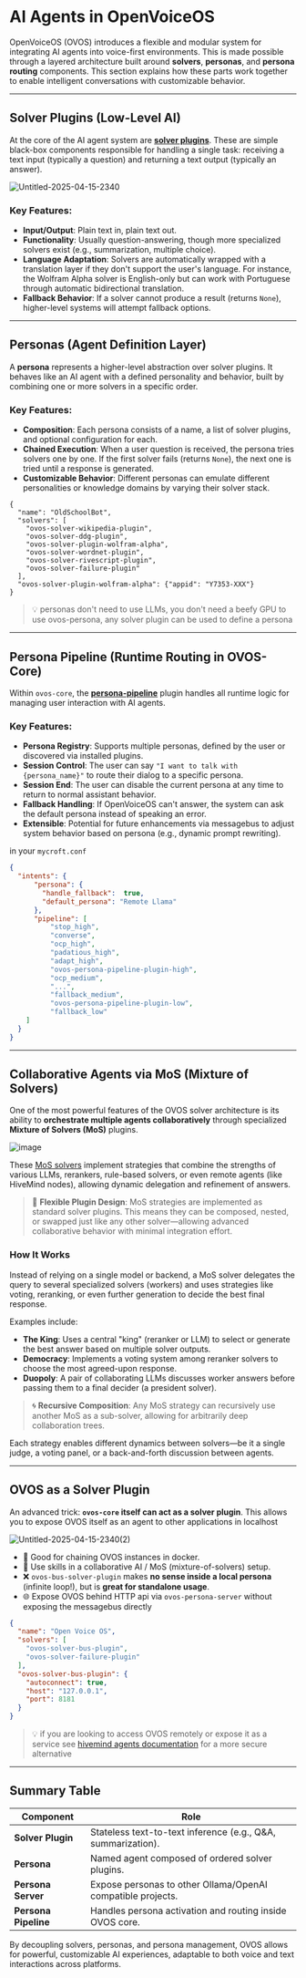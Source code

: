 # AI Agents in OpenVoiceOS

OpenVoiceOS (OVOS) introduces a flexible and modular system for integrating AI agents into voice-first environments. This is made possible through a layered architecture built around **solvers**, **personas**, and **persona routing** components. This section explains how these parts work together to enable intelligent conversations with customizable behavior.

---

## Solver Plugins (Low-Level AI)

At the core of the AI agent system are [**solver plugins**](https://openvoiceos.github.io/ovos-technical-manual//360-solver_plugins/). These are simple black-box components responsible for handling a single task: receiving a text input (typically a question) and returning a text output (typically an answer).

![Untitled-2025-04-15-2340](https://github.com/user-attachments/assets/8a58417d-409e-4b87-94d0-0f2234064981)


### Key Features:
- **Input/Output**: Plain text in, plain text out.
- **Functionality**: Usually question-answering, though more specialized solvers exist (e.g., summarization, multiple choice).
- **Language Adaptation**: Solvers are automatically wrapped with a translation layer if they don't support the user's language. For instance, the Wolfram Alpha solver is English-only but can work with Portuguese through automatic bidirectional translation.
- **Fallback Behavior**: If a solver cannot produce a result (returns `None`), higher-level systems will attempt fallback options.

---

## Personas (Agent Definition Layer)

A **persona** represents a higher-level abstraction over solver plugins. It behaves like an AI agent with a defined personality and behavior, built by combining one or more solvers in a specific order.

### Key Features:
- **Composition**: Each persona consists of a name, a list of solver plugins, and optional configuration for each.
- **Chained Execution**: When a user question is received, the persona tries solvers one by one. If the first solver fails (returns `None`), the next one is tried until a response is generated.
- **Customizable Behavior**: Different personas can emulate different personalities or knowledge domains by varying their solver stack.

```
{
  "name": "OldSchoolBot",
  "solvers": [
    "ovos-solver-wikipedia-plugin",
    "ovos-solver-ddg-plugin",
    "ovos-solver-plugin-wolfram-alpha",
    "ovos-solver-wordnet-plugin",
    "ovos-solver-rivescript-plugin",
    "ovos-solver-failure-plugin"
  ],
  "ovos-solver-plugin-wolfram-alpha": {"appid": "Y7353-XXX"}
}
```

> 💡 personas don't need to use LLMs, you don't need a beefy GPU to use ovos-persona, any solver plugin can be used to define a persona

---

## Persona Pipeline (Runtime Routing in OVOS-Core)

Within `ovos-core`, the **[persona-pipeline](https://github.com/OpenVoiceOS/ovos-persona)** plugin handles all runtime logic for managing user interaction with AI agents.

### Key Features:
- **Persona Registry**: Supports multiple personas, defined by the user or discovered via installed plugins.
- **Session Control**: The user can say `"I want to talk with {persona_name}"` to route their dialog to a specific persona.
- **Session End**: The user can disable the current persona at any time to return to normal assistant behavior.
- **Fallback Handling**: If OpenVoiceOS can't answer, the system can ask the default persona instead of speaking an error.
- **Extensible**: Potential for future enhancements via messagebus to adjust system behavior based on persona (e.g., dynamic prompt rewriting).

in your `mycroft.conf`

```json
{
  "intents": {
      "persona": {
        "handle_fallback":  true,
        "default_persona": "Remote Llama"
      },
      "pipeline": [
          "stop_high",
          "converse",
          "ocp_high",
          "padatious_high",
          "adapt_high",
          "ovos-persona-pipeline-plugin-high",
          "ocp_medium",
          "...",
          "fallback_medium",
          "ovos-persona-pipeline-plugin-low",
          "fallback_low"
    ]
  }
}
```

---

## Collaborative Agents via MoS (Mixture of Solvers)

One of the most powerful features of the OVOS solver architecture is its ability to **orchestrate multiple agents collaboratively** through specialized **Mixture of Solvers (MoS)** plugins.

![image](https://gist.github.com/user-attachments/assets/a1ef9307-0680-4fb0-9616-0ecd8332ae73)

These [MoS solvers](https://github.com/TigreGotico/ovos-MoS) implement strategies that combine the strengths of various LLMs, rerankers, rule-based solvers, or even remote agents (like HiveMind nodes), allowing dynamic delegation and refinement of answers.

> 🤝 **Flexible Plugin Design**: MoS strategies are implemented as standard solver plugins. This means they can be composed, nested, or swapped just like any other solver—allowing advanced collaborative behavior with minimal integration effort.

### How It Works

Instead of relying on a single model or backend, a MoS solver delegates the query to several specialized solvers (workers) and uses strategies like voting, reranking, or even further generation to decide the best final response.

Examples include:

- **The King**: Uses a central "king" (reranker or LLM) to select or generate the best answer based on multiple solver outputs.
- **Democracy**: Implements a voting system among reranker solvers to choose the most agreed-upon response.
- **Duopoly**: A pair of collaborating LLMs discusses worker answers before passing them to a final decider (a president solver).

> 🌀 **Recursive Composition**: Any MoS strategy can recursively use another MoS as a sub-solver, allowing for arbitrarily deep collaboration trees.


Each strategy enables different dynamics between solvers—be it a single judge, a voting panel, or a back-and-forth discussion between agents.

---

## OVOS as a Solver Plugin

An advanced trick: **`ovos-core` itself can act as a solver plugin**. This allows you to expose OVOS itself as an agent to other applications in localhost

![Untitled-2025-04-15-2340(2)](https://github.com/user-attachments/assets/534759ee-39a6-4ac7-aaaf-5fae71816f41)

- 🐳 Good for chaining OVOS instances in docker.
- 🦾 Use skills in a collaborative AI / MoS (mixture-of-solvers) setup.
- ❌ `ovos-bus-solver-plugin` makes **no sense inside a local persona** (infinite loop!), but is **great for standalone usage**.
- 🌐 Expose OVOS behind HTTP api via `ovos-persona-server` without exposing the messagebus directly 

```json
{
  "name": "Open Voice OS",
  "solvers": [
    "ovos-solver-bus-plugin",
    "ovos-solver-failure-plugin"
  ],
  "ovos-solver-bus-plugin": {
    "autoconnect": true,
    "host": "127.0.0.1",
    "port": 8181
  }
}
```

> 💡 if you are looking to access OVOS remotely or expose it as a service see [hivemind agents documentation](https://openvoiceos.github.io/ovos-technical-manual/152-hivemind-agents/) for a more secure alternative

---

## Summary Table

| Component            | Role                                                         |
|----------------------|--------------------------------------------------------------|
| **Solver Plugin**    | Stateless text-to-text inference (e.g., Q&A, summarization). |
| **Persona**          | Named agent composed of ordered solver plugins.              |
| **Persona Server**   | Expose personas to other Ollama/OpenAI compatible projects.  |
| **Persona Pipeline** | Handles persona activation and routing inside OVOS core.     |


By decoupling solvers, personas, and persona management, OVOS allows for powerful, customizable AI experiences, adaptable to both voice and text interactions across platforms.
